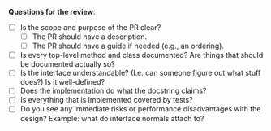 
**Questions for the review**:
- [ ] Is the scope and purpose of the PR clear?
  - [ ] The PR should have a description.
  - [ ] The PR should have a guide if needed (e.g., an ordering).
- [ ] Is every top-level method and class documented? Are things that should be documented actually so?
- [ ] Is the interface understandable? (I.e. can someone figure out what stuff does?) Is it well-defined?
- [ ] Does the implementation do what the docstring claims?
- [ ] Is everything that is implemented covered by tests?
- [ ] Do you see any immediate risks or performance disadvantages with the design? Example: what do interface normals attach to?
